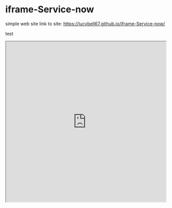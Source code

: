 # iframe-Service-now
simple web site
link to site: https://lucybell67.github.io/iframe-Service-now/

test
<meta http-equiv="X-Frame-Options" content="ALLOW-FROM https://dev48352.service-now.com/nav_to.do?uri=%2Fhome.do%3F" height="500px" width="500px" />

<iframe src="https://dev48352.service-now.com/nav_to.do?uri=%2Fhome.do%3F" height="500px" width="500px"></iframe>


